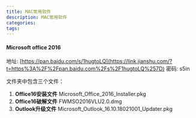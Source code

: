 ```yaml
---
title: MAC常用软件
description: MAC常用软件
categories:
tags:
---
```


####  

#### Microsoft office 2016

地址: [https://pan.baidu.com/s/1hugtoLQ](https://link.jianshu.com/?t=https%3A%2F%2Fpan.baidu.com%2Fs%2F1hugtoLQ%257D)
密码: s5in

文件夹中包含三个文件：

1.  **Office16安装文件** Microsoft_Office_2016_Installer.pkg
2.  **Office16破解文件** FWMSO2016VLU2.0.dmg
3.  **Outlook升级文件** Microsoft_Outlook_16.10.18021001_Updater.pkg

